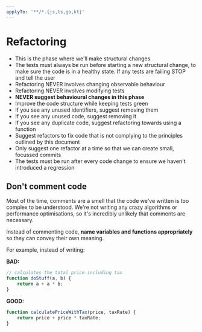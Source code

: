 ```yaml
---
applyTo: '**/*.{js,ts,go,kt}'
---
```


# Refactoring

- This is the phase where we'll make structural changes
- The tests must always be run before starting a new structural change, to make sure the code is in a healthy state. If any tests are failing STOP and tell the user
- Refactoring NEVER involves changing observable behaviour
- Refactoring NEVER involves modifying tests
- **NEVER suggest behavioural changes in this phase**
- Improve the code structure while keeping tests green
- If you see any unused identifiers, suggest removing them
- If you see any unused code, suggest removing it
- If you see any duplicate code, suggest refactoring towards using a function
- Suggest refactors to fix code that is not complying to the principles outlined by this document
- Only suggest one refactor at a time so that we can create small, focussed commits
- The tests must be run after every code change to ensure we haven't introduced a regression

## Don't comment code

Most of the time, comments are a smell that the code we've written is too complex to be understood. We're not writing any crazy algorithms or performance optimisations, so it's incredibly unlikely that comments are necessary.

Instead of commenting code, **name variables and functions appropriately** so they can convey their own meaning.

For example, instead of writing:

**BAD:**
```javascript
// calculates the total price including tax
function doStuff(a, b) {
    return a + a * b;
}
```

**GOOD:**
```javascript
function calculatePriceWithTax(price, taxRate) {
    return price + price * taxRate;
}
```
